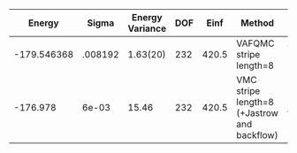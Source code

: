 | Energy      | Sigma   | Energy Variance | DOF | Einf  | Method                                       | Reference |
|-------------|---------|-----------------|-----|-------|----------------------------------------------|-----------|
| -179.546368 | .008192 | 1.63(20)        | 232 | 420.5 | VAFQMC stripe length=8                       | TODO: This is from Sorella and this is not public git-scm.sissa.it:TurboLattice/HST_AAD/example/16x16/U8/stripel8doping1su8p4/b1.3n/pbc |
| -176.978    | 6e-03   | 15.46           | 232 | 420.5 | VMC stripe length=8 (+Jastrow and backflow)  | [code](https://github.com/varbench/methods/blob/main/scripts/Hubbard/square_256_P_116_8/VMC-uniform/vmc_hubbard.sh) |
